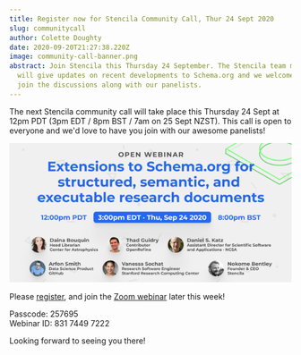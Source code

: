 ```yaml
---
title: Register now for Stencila Community Call, Thur 24 Sept 2020
slug: communitycall
author: Colette Doughty
date: 2020-09-20T21:27:38.220Z
image: community-call-banner.png
abstract: Join Stencila this Thursday 24 September. The Stencila team members
  will give updates on recent developments to Schema.org and we welcome you to
  join the discussions along with our panelists.
---
```

The next Stencila community call will take place this Thursday 24 Sept at 12pm PDT (3pm EDT / 8pm BST / 7am on 25 Sept NZST). This call is open to everyone and we'd love to have you join with our awesome panelists!

![](community-call-banner.png)

Please [register](https://us02web.zoom.us/webinar/register/WN_Iw1usGOhRfanlirQA7q0Ew), and join the [Zoom webinar](https://us02web.zoom.us/j/83174497222?pwd=R0F3ZDlTWDZZNHgvcG1lOUVhRi9pZz09) later this week!

Passcode: 257695\
Webinar ID: 831 7449 7222

Looking forward to seeing you there!